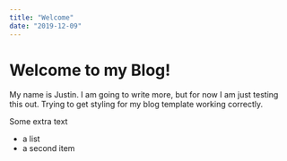 ```yaml
---
title: "Welcome"
date: "2019-12-09"
---
```


# Welcome to my Blog!

My name is Justin. I am going to write more, but for now I am just testing this out. Trying to get styling for my blog template working correctly.

Some extra text

- a list
- a second item
